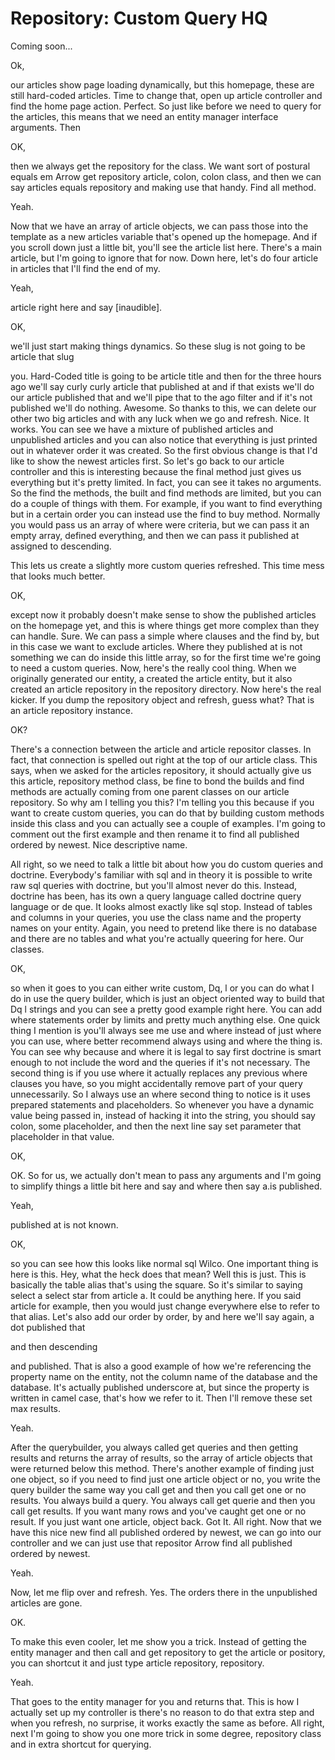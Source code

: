 # Repository: Custom Query HQ

Coming soon...

Ok, 

our articles show page loading dynamically, but this homepage, these are still hard-coded articles. Time to change that, open up article controller and find the home page action. Perfect. So just like before we need to query for the articles, this means that we need an entity manager interface arguments. Then 

OK, 

then we always get the repository for the class. We want sort of postural equals em Arrow get repository article, colon, colon class, and then we can say articles equals repository and making use that handy. Find all method. 

Yeah. 

Now that we have an array of article objects, we can pass those into the template as a new articles variable that's opened up the homepage. And if you scroll down just a little bit, you'll see the article list here. There's a main article, but I'm going to ignore that for now. Down here, let's do four article in articles that I'll find the end of my. 

Yeah, 

article right here and say [inaudible]. 

OK, 

we'll just start making things dynamics. So these slug is not going to be article that slug 

you. Hard-Coded title is going to be article title and then for the three hours ago we'll say curly curly article that published at and if that exists we'll do our article published that and we'll pipe that to the ago filter and if it's not published we'll do nothing. Awesome. So thanks to this, we can delete our other two big articles and with any luck when we go and refresh. Nice. It works. You can see we have a mixture of published articles and unpublished articles and you can also notice that everything is just printed out in whatever order it was created. So the first obvious change is that I'd like to show the newest articles first. So let's go back to our article controller and this is interesting because the final method just gives us everything but it's pretty limited. In fact, you can see it takes no arguments. So the find the methods, the built and find methods are limited, but you can do a couple of things with them. For example, if you want to find everything but in a certain order you can instead use the find to buy method. Normally you would pass us an array of where were criteria, but we can pass it an empty array, defined everything, and then we can pass it published at assigned to descending. 

This lets us create a slightly more custom queries refreshed. This time mess that looks much better. 

OK, 

except now it probably doesn't make sense to show the published articles on the homepage yet, and this is where things get more complex than they can handle. Sure. We can pass a simple where clauses and the find by, but in this case we want to exclude articles. Where they published at is not something we can do inside this little array, so for the first time we're going to need a custom queries. Now, here's the really cool thing. When we originally generated our entity, a created the article entity, but it also created an article repository in the repository directory. Now here's the real kicker. If you dump the repository object and refresh, guess what? That is an article repository instance. 

OK? 

There's a connection between the article and article repositor classes. In fact, that connection is spelled out right at the top of our article class. This says, when we asked for the articles repository, it should actually give us this article, repository method class, be fine to bond the builds and find methods are actually coming from one parent classes on our article repository. So why am I telling you this? I'm telling you this because if you want to create custom queries, you can do that by building custom methods inside this class and you can actually see a couple of examples. I'm going to comment out the first example and then rename it to find all published ordered by newest. Nice descriptive name. 

All right, so we need to talk a little bit about how you do custom queries and doctrine. Everybody's familiar with sql and in theory it is possible to write raw sql queries with doctrine, but you'll almost never do this. Instead, doctrine has been, has its own a query language called doctrine query language or de que. It looks almost exactly like sql stop. Instead of tables and columns in your queries, you use the class name and the property names on your entity. Again, you need to pretend like there is no database and there are no tables and what you're actually queering for here. Our classes. 

OK, 

so when it goes to you can either write custom, Dq, l or you can do what I do in use the query builder, which is just an object oriented way to build that Dq l strings and you can see a pretty good example right here. You can add where statements order by limits and pretty much anything else. One quick thing I mention is you'll always see me use and where instead of just where you can use, where better recommend always using and where the thing is. You can see why because and where it is legal to say first doctrine is smart enough to not include the word and the queries if it's not necessary. The second thing is if you use where it actually replaces any previous where clauses you have, so you might accidentally remove part of your query unnecessarily. So I always use an where second thing to notice is it uses prepared statements and placeholders. So whenever you have a dynamic value being passed in, instead of hacking it into the string, you should say colon, some placeholder, and then the next line say set parameter that placeholder in that value. 

OK, 

OK. So for us, we actually don't mean to pass any arguments and I'm going to simplify things a little bit here and say and where then say a.is published. 

Yeah, 

published at is not known. 

OK, 

so you can see how this looks like normal sql Wilco. One important thing is here is this. Hey, what the heck does that mean? Well this is just. This is basically the table alias that's using the square. So it's similar to saying select a select star from article a. It could be anything here. If you said article for example, then you would just change everywhere else to refer to that alias. Let's also add our order by order, by and here we'll say again, a dot published that 

and then descending 

and published. That is also a good example of how we're referencing the property name on the entity, not the column name of the database and the database. It's actually published underscore at, but since the property is written in camel case, that's how we refer to it. Then I'll remove these set max results. 

Yeah. 

After the querybuilder, you always called get queries and then getting results and returns the array of results, so the array of article objects that were returned below this method. There's another example of finding just one object, so if you need to find just one article object or no, you write the query builder the same way you call get and then you call get one or no results. You always build a query. You always call get querie and then you call get results. If you want many rows and you've caught get one or no result. If you just want one article, object back. Got It. All right. Now that we have this nice new find all published ordered by newest, we can go into our controller and we can just use that repositor Arrow find all published ordered by newest. 

Yeah. 

Now, let me flip over and refresh. Yes. The orders there in the unpublished articles are gone. 

OK. 

To make this even cooler, let me show you a trick. Instead of getting the entity manager and then call and get repository to get the article or pository, you can shortcut it and just type article repository, repository. 

Yeah. 

That goes to the entity manager for you and returns that. This is how I actually set up my controller is there's no reason to do that extra step and when you refresh, no surprise, it works exactly the same as before. All right, next I'm going to show you one more trick in some degree, repository class and in extra shortcut for querying.